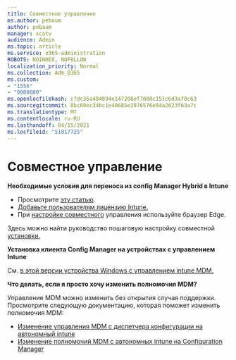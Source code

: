 ```yaml
---
title: Совместное управление
ms.author: pebaum
author: pebaum
manager: scotv
audience: Admin
ms.topic: article
ms.service: o365-administration
ROBOTS: NOINDEX, NOFOLLOW
localization_priority: Normal
ms.collection: Adm_O365
ms.custom:
- "1556"
- "9000080"
ms.openlocfilehash: c7dc35a484894e147208ef7080c151c6d3af0c63
ms.sourcegitcommit: 8bc60ec34bc1e40685e3976576e04a2623f63a7c
ms.translationtype: MT
ms.contentlocale: ru-RU
ms.lasthandoff: 04/15/2021
ms.locfileid: "51817725"
---
```

# <a name="co-management"></a>Совместное управление

**Необходимые условия для переноса из config Manager Hybrid в Intune**

- Просмотрите [эту статью](https://docs.microsoft.com/mem/configmgr/mdm/understand/what-happened-to-hybrid).
- [Добавьте пользователям лицензию Intune.](https://docs.microsoft.com/mem/intune/fundamentals/licenses-assign)
- При [настройке совместного](https://www.microsoft.com/edge) управления используйте браузер Edge.

Здесь можно найти руководство пошаговую настройку совместной [установки.](https://admin.microsoft.com/AdminPortal/Home?#/modernonboarding/comanagesetupguide)

**Установка клиента Config Manager на устройствах с управлением Intune**

См. [в этой версии устройства Windows с управлением intune MDM.](https://docs.microsoft.com/mem/configmgr/core/clients/deploy/deploy-clients-to-windows-computers#bkmk_mdm)

**Что делать, если я просто хочу изменить полномочия MDM?**

Управление MDM можно изменить без открытия случая поддержки. Просмотрите следующую документацию, которая поможет изменить полномочия MDM:

- [Изменение управления MDM с диспетчера конфигурации на автономный intune](https://docs.microsoft.com/mem/configmgr/mdm/understand/what-happened-to-hybrid)
- [Изменение полномочий MDM с автономных intune на Configuration Manager](https://docs.microsoft.com/mem/configmgr/mdm/understand/what-happened-to-hybrid)
